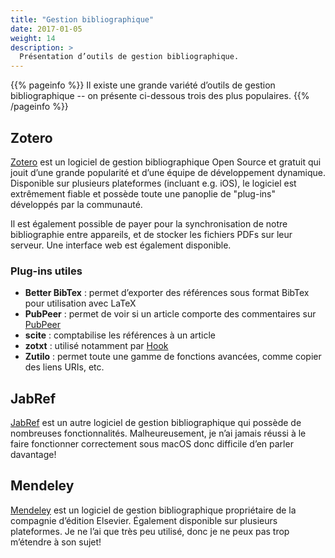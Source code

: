 ```yaml
---
title: "Gestion bibliographique"
date: 2017-01-05
weight: 14
description: >
  Présentation d’outils de gestion bibliographique.
---
```


{{% pageinfo %}}
Il existe une grande variété d’outils de gestion bibliographique -- on présente ci-dessous trois des plus populaires.
{{% /pageinfo %}}

## Zotero

[Zotero](https://www.zotero.org) est un logiciel de gestion bibliographique Open Source et gratuit qui jouit d’une grande popularité et d’une équipe de développement dynamique. Disponible sur plusieurs plateformes (incluant e.g. iOS), le logiciel est extrêmement fiable et possède toute une panoplie de "plug-ins" développés par la communauté.

Il est également possible de payer pour la synchronisation de notre bibliographie entre appareils, et de stocker les fichiers PDFs sur leur serveur. Une interface web est également disponible.

### Plug-ins utiles

* **Better BibTex** : permet d’exporter des références sous format BibTex pour utilisation avec LaTeX
* **PubPeer** : permet de voir si un article comporte des commentaires sur [PubPeer](https://pubpeer.com)
* **scite** : comptabilise les références à un article
* **zotxt** : utilisé notamment par [Hook](../../outils/autres#hook)
* **Zutilo** : permet toute une gamme de fonctions avancées, comme copier des liens URIs, etc.

## JabRef

[JabRef](https://www.jabref.org) est un autre logiciel de gestion bibliographique qui possède de nombreuses fonctionnalités. Malheureusement, je n’ai jamais réussi à le faire fonctionner correctement sous macOS donc difficile d’en parler davantage!

## Mendeley

[Mendeley](https://www.mendeley.com) est un logiciel de gestion bibliographique propriétaire de la compagnie d’édition Elsevier. Également disponible sur plusieurs plateformes. Je ne l’ai que très peu utilisé, donc je ne peux pas trop m’étendre à son sujet!